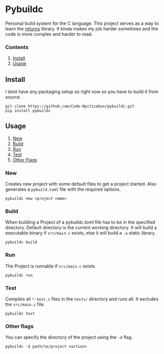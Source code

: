 # Pybuildc
Personal build system for the C language. This project serves as a way to learn the [returns](https://github.com/dry-python/returns) library. It kinda makes my job harder sometimes and the code is more complex and harder to read.  

### Contents
1. [Install](#install)
2. [Usage](#usage)

## Install
I dont have any packaging setup so right now so you have to build it from source.

```terminal
git clone https://github.com/Code-Nycticebus/pybuildc.git
pip install pybuildc
```

## Usage
1. [New](#new)
2. [Build](#build)
2. [Run](#run)
3. [Test](#test)
4. [Other Flags](#other-flags)

### New
Creates new project with some default files to get a project started. Also generates a ```pybuild.toml``` file with the required options.

```terminal
pybuildc new <project name>
```

### Build
When building a Project of a pybuildc.toml file has to be in the specified directory.
Default directory is the current working directory.
It will build a executable binary if ```src/main.c``` exists, else it will build a ```.a``` static library.

```terminal
pybuildc build
```
### Run
The Project is runnable if ```src/main.c``` exists.

```terminal
pybuildc run
```
### Test
Compiles all ```*-test.c``` files in the ```tests/``` directory and runs all. It excludes the ```src/main.c``` file.

```terminal
pybuildc test
```
### Other flags
You can specify the directory of the project using the ```-d``` flag. 

```terminal
pybuildc -d path/to/project <action>
```
